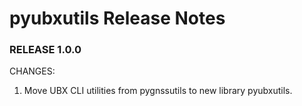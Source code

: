 # pyubxutils Release Notes

### RELEASE 1.0.0

CHANGES:

1. Move UBX CLI utilities from pygnssutils to new library pyubxutils.

